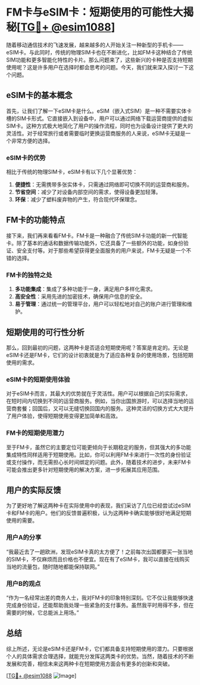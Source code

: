 # FM卡与eSIM卡：短期使用的可能性大揭秘[[TG💪+ @esim1088](https://t.me/s/esim1088)]

随着移动通信技术的飞速发展，越来越多的人开始关注一种新型的手机卡——eSIM卡。与此同时，传统的物理SIM卡也在不断进化，比如FM卡这种结合了传统SIM功能和更多智能化特性的卡片。那么问题来了，这些新兴的卡种是否支持短期使用呢？这是许多用户在选择时都会思考的问题。今天，我们就来深入探讨一下这个问题。

## eSIM卡的基本概念

首先，让我们了解一下eSIM卡是什么。eSIM（嵌入式SIM）是一种不需要实体卡槽的SIM卡形式。它直接嵌入到设备中，用户可以通过网络下载运营商提供的虚拟SIM卡。这种方式极大地简化了用户的操作流程，同时也为设备设计提供了更大的灵活性。对于经常旅行或者需要临时更换运营商服务的人来说，eSIM卡无疑是一个非常方便的选择。

### eSIM卡的优势

相比于传统的物理SIM卡，eSIM卡有以下几个显著优势：

1. **便捷性**：无需携带多张实体卡，只需通过网络即可切换不同的运营商和服务。
2. **节省空间**：减少了对设备内部空间的需求，使得设备更加轻薄。
3. **环保**：减少了塑料废弃物的产生，符合现代环保理念。

## FM卡的功能特点

接下来，我们再来看看FM卡。FM卡是一种融合了传统SIM卡功能的新一代智能卡。除了基本的通话和数据传输功能外，它还具备了一些额外的功能，如身份验证、安全支付等。对于那些希望获得更全面服务的用户来说，FM卡无疑是一个不错的选择。

### FM卡的独特之处

1. **多功能集成**：集成了多种功能于一身，满足用户多样化需求。
2. **高安全性**：采用先进的加密技术，确保用户信息的安全。
3. **易于管理**：通过统一的管理平台，用户可以轻松地对自己的账户进行管理和维护。

## 短期使用的可行性分析

那么，回到最初的问题，这两种卡是否适合短期使用呢？答案是肯定的。无论是eSIM卡还是FM卡，它们的设计初衷就是为了适应各种复杂的使用场景，包括短期使用的需求。

### eSIM卡的短期使用体验

对于eSIM卡而言，其最大的优势就在于灵活性。用户可以根据自己的实际需求，在短时间内切换到不同的运营商服务。例如，当你出国旅游时，可以选择当地的运营商套餐；回国后，又可以无缝切换回国内的服务。这种灵活的切换方式大大提升了用户体验，使得短期使用变得更加简单和高效。

### FM卡的短期使用潜力

至于FM卡，虽然它的主要定位可能更倾向于长期稳定的服务，但其强大的多功能集成特性同样适用于短期使用。比如，你可以利用FM卡来进行一次性的身份验证或支付操作，而无需担心长时间绑定的问题。此外，随着技术的进步，未来FM卡可能会推出更多针对短期使用的解决方案，进一步拓展其应用范围。

## 用户的实际反馈

为了更好地了解这两种卡在实际使用中的表现，我们采访了几位已经尝试过eSIM卡和FM卡的用户。他们的反馈普遍积极，认为这两种卡确实能够很好地满足短期使用的需要。

### 用户A的分享

“我最近去了一趟欧洲，发现eSIM卡真的太方便了！之前每次出国都要买一张当地的SIM卡，不仅麻烦而且价格也不便宜。现在有了eSIM卡，我可以直接在线购买当地的流量包，随时随地都能保持联网。”

### 用户B的观点

“作为一名经常出差的商务人士，我对FM卡的印象特别深刻。它不仅让我能够快速完成身份验证，还能帮助我处理一些紧急的支付事务。虽然我平时用得不多，但在需要的时候，它总能派上用场。”

## 总结

综上所述，无论是eSIM卡还是FM卡，它们都具备支持短期使用的潜力。只要根据个人的具体需求合理选择，就能充分发挥这两类卡的优势。当然，随着技术的不断发展和完善，相信未来这两种卡在短期使用方面会有更多的创新和突破。

[[TG💪+ @esim1088](https://t.me/s/esim1088) ![Image](https://i.postimg.cc/4NQfJmqS/Snipaste-2025-05-13-00-14-12.png)]